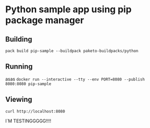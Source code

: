 # Python sample app using pip package manager

## Building

`pack build pip-sample --buildpack paketo-buildpacks/python`

## Running
asas
`docker run --interactive --tty --env PORT=8080 --publish 8080:8080 pip-sample`

## Viewing

`curl http://localhost:8080`


I`M TESTINGGGGG!!!!
